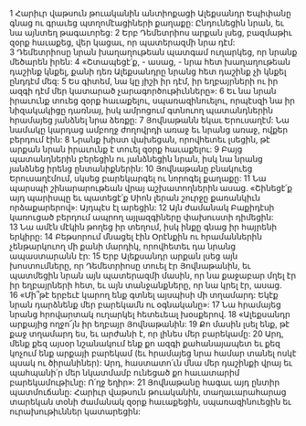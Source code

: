 1 Հարիւր վաթսուն թուականին անտիոքացի Ալեքսանդր Եպիփանը գնաց ու գրաւեց պտղոմէացիների քաղաքը: Ընդունեցին նրան, եւ նա այնտեղ թագաւորեց: 2 Երբ Դեմետրիոս արքան լսեց, բազմաթիւ զօրք հաւաքեց, վեր կացաւ, որ պատերազմի նրա դէմ: 3 Դեմետրիոսը նրան խաղաղութեան պատգամ ուղարկեց, որ նրանք մեծարեն իրեն: 4 «Շտապեցէ՛ք, - ասաց, - նրա հետ խաղաղութեան դաշինք կնքել, քանի դեռ Ալեքսանդրը նրանց հետ դաշինք չի կնքել ընդդէմ մեզ: 5 Ես գիտեմ, նա կը յիշի իր դէմ, իր եղբայրների ու իր ազգի դէմ մեր կատարած չարագործութիւնները»: 6 Եւ նա նրան իրաւունք տուեց զօրք հաւաքելու, սպառազինուելու, որպէսզի նա իր նիզակակիցը դառնայ, իսկ ամրոցում գտնուող պատանդներին հրամայեց յանձնել նրա ձեռքը: 7 Յովնաթանն եկաւ Երուսաղէմ: Նա նամակը կարդաց ամբողջ ժողովրդի առաջ եւ նրանց առաջ, ովքեր բերդում էին: 8 Նրանք խիստ վախեցան, որովհետեւ լսեցին, թէ արքան նրան իրաւունք է տուել զօրք հաւաքելու: 9 Բայց պատանդներին բերեցին ու յանձնեցին նրան, իսկ նա նրանց յանձնեց իրենց ընտանիքներին:
10 Յովնաթանը բնակուեց Երուսաղէմում, սկսեց բարեկարգել ու նորոգել քաղաքը: 11 Նա պարսպի շինարարութեան վրայ աշխատողներին ասաց. «Շինեցէ՛ք այդ պարիսպը եւ պատեցէ՛ք Սիոն լերան շուրջը քառանկիւն որձաքարերով»: Այդպէս էլ արեցին: 12 Այն ժամանակ Բաքիդէսի կառուցած բերդում ապրող այլազգիները փախուստի դիմեցին: 13 Նա ամէն մէկին թողեց իր տեղում, իսկ ինքը գնաց իր հայրենի երկիրը: 14 Բեթսորում մնացել էին Օրէնքին ու հրամաններին չենթարկուող մի քանի մարդիկ, որովհետեւ դա նրանց ապաստարանն էր:
15 Երբ Ալեքսանդր արքան լսեց այն խոստումները, որ Դեմետրիոսը տուել էր Յովնաթանին, եւ պատմեցին նրան այն պատերազմի մասին, որ նա քաջաբար մղել էր իր եղբայրների հետ, եւ այն տանջանքները, որ նա կրել էր, ասաց. 16 «Մի՞թէ երբեւէ կարող ենք գտնել այսպիսի մի տղամարդ: Եկէք նրան դարձնենք մեր բարեկամն ու օգնականը»: 17 Նա հրամայեց նրանց հրովարտակ ուղարկել հետեւեալ խօսքերով. 18 «Ալեքսանդր արքայից ողջո՜յն իր եղբայր Յովնաթանին: 19 Քո մասին լսել ենք, թէ քաջ տղամարդ ես, եւ արժանի է, որ լինես մեր բարեկամը: 20 Արդ, մենք քեզ այսօր նշանակում ենք քո ազգի քահանայապետ եւ քեզ կոչում ենք արքայի բարեկամ (եւ հրամայեց նրա համար տանել ոսկէ պսակ ու ծիրանիներ): Արդ, հաստատո՛ւն մնա մեր դաշինքի վրայ եւ պահպանի՛ր մեր նկատմամբ ունեցած քո հաւատարիմ բարեկամութիւնը: Ո՛ղջ եղիր»:
21 Յովնաթանը հագաւ այդ ընտիր պատմուճանը: Հարիւր վաթսուն թուականին, տաղաւարահարաց տարեկան տօնի ժամանակ զօրք հաւաքեցին, սպառազինուեցին եւ ուրախութիւններ կատարեցին:
